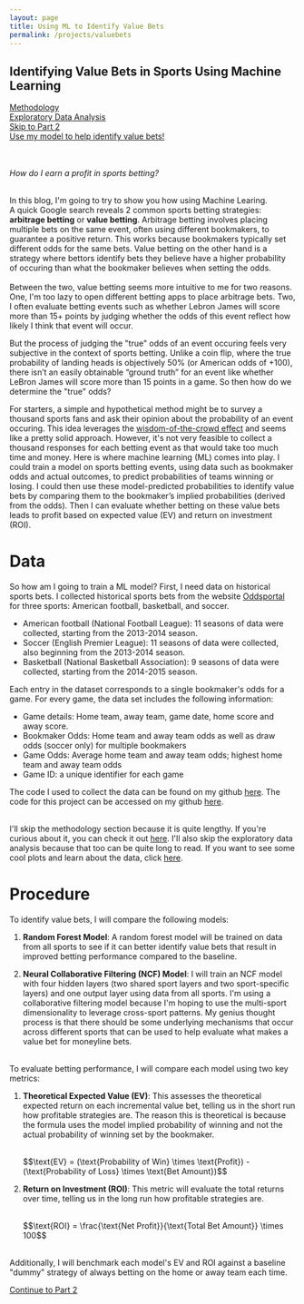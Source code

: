 ```yaml
---
layout: page
title: Using ML to Identify Value Bets
permalink: /projects/valuebets
---
```


## Identifying Value Bets in Sports Using Machine Learning

[Methodology](/pages/valuebets-method)
<br>
[Exploratory Data Analysis](/pages/valuebets-part2)
<br>
[Skip to Part 2](/pages/valuebets-part3)
<br>
[Use my model to help identify value bets!](https://value-bet-model-app.onrender.com/)

<br><br>
*How do I earn a profit in sports betting?*  
<br>

In this blog, I'm going to try to show you how using Machine Learing. 
<br> 
A quick Google search reveals 2 common sports betting strategies: **arbitrage betting** or **value betting**. Arbitrage betting involves placing multiple bets on the same event, often using different bookmakers, to guarantee a positive return. This works because bookmakers typically set different odds for the same bets. Value betting on the other hand is a strategy where bettors identify bets they believe have a higher probability of occuring than what the bookmaker believes when setting the odds.  
<br>
Between the two, value betting seems more intuitive to me for two reasons. One, I'm too lazy to open different betting apps to place arbitrage bets. Two, I often evaluate betting events such as whether Lebron James will score more than 15+ points by judging whether the odds of this event reflect how likely I think that event will occur.
<br>

But the process of judging the "true" odds of an event occuring feels very subjective in the context of sports betting. Unlike a coin flip, where the true probability of landing heads is objectively 50% (or American odds of +100), there isn’t an easily obtainable “ground truth” for an event like whether LeBron James will score more than 15 points in a game. So then how do we determine the "true" odds? 
<br>

For starters, a simple and hypothetical method might be to survey a thousand sports fans and ask their opinion about the probability of an event occuring. This idea leverages the [wisdom-of-the-crowd effect](https://en.wikipedia.org/wiki/Wisdom_of_the_crowd) and seems like a pretty solid approach. However, it's not very feasible to collect a thousand responses for each betting event as that would take too much time and money. Here is where machine learning (ML) comes into play. I could train a model on sports betting events, using data such as bookmaker odds and actual outcomes, to predict probabilities of teams winning or losing. I could then use these model-predicted probabilities to identify value bets by comparing them to the bookmaker’s implied probabilities (derived from the odds). Then I can evaluate whether betting on these value bets leads to profit based on expected value (EV) and return on investment (ROI).

# Data

So how am I going to train a ML model? First, I need data on historical sports bets. I collected historical sports bets from the website [Oddsportal](https://www.oddsportal.com/) for three sports: American football, basketball, and soccer. 

- American football (National Football League): 11 seasons of data were collected, starting from the 2013-2014 season.
- Soccer (English Premier League): 11 seasons of data were collected, also beginning from the 2013-2014 season.
- Basketball (National Basketball Association): 9 seasons of data were collected, starting from the 2014-2015 season. 

Each entry in the dataset corresponds to a single bookmaker's odds for a game. For every game, the data set includes the following information:

- Game details: Home team, away team, game date, home score and away score.
- Bookmaker Odds: Home team and away team odds as well as draw odds (soccer only) for multiple bookmakers
- Game Odds: Average home team and away team odds; highest home team and away team odds
- Game ID: a unique identifier for each game

The code I used to collect the data can be found on my github [here](https://github.com/jeffreylckang/OPscraper.git).
The code for this project can be accessed on my github [here](https://github.com/jeffreylckang/valuebets.git).  
<br>

I'll skip the methodology section because it is quite lengthy. If you're curious about it, you can check it out [here](/pages/valuebets-method).
I'll also skip the exploratory data analysis because that too can be quite long to read. If you want to see some cool plots and learn about the data, click [here](/pages/valuebets-part2).

# Procedure

To identify value bets, I will compare the following models:

1. **Random Forest Model**: A random forest model will be trained on data from all sports to see if it can better identify value bets that result in improved betting performance compared to the baseline.

2. **Neural Collaborative Filtering (NCF) Model**: I will train an NCF model with four hidden layers (two shared sport layers and two sport-specific layers) and one output layer using data from all sports. I'm using a collaborative filtering model because I'm hoping to use the multi-sport dimensionality to leverage cross-sport patterns. My genius thought process is that there should be some underlying mechanisms that occur across different sports that can be used to help evaluate what makes a value bet for moneyline bets.

<br>
To evaluate betting performance, I will compare each model using two key metrics:

1. **Theoretical Expected Value (EV)**: This assesses the theoretical expected return on each incremental value bet, telling us in the short run how profitable strategies are. The reason this is theoretical is because the formula uses the model implied probability of winning and not the actual probability of winning set by the bookmaker.
   
    <br>
    $$\text{EV} = (\text{Probability of Win} \times \text{Profit}) - (\text{Probability of Loss} \times \text{Bet Amount})$$
    <br>

2. **Return on Investment (ROI)**: This metric will evaluate the total returns over time, telling us in the long run how profitable strategies are.
   
    <br>
    $$\text{ROI} = \frac{\text{Net Profit}}{\text{Total Bet Amount}} \times 100$$

<br>
Additionally, I will benchmark each model's EV and ROI against a baseline "dummy" strategy of always betting on the home or away team each time.  
<br>

[Continue to Part 2](/pages/valuebets-part3)  
<br><br>

